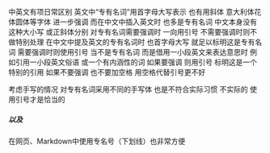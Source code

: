 中英文有项日常区别
英文中“专有名词”用首字母大写表示
也有用斜体 意大利体花体圆体等字体 进一步强调
而在中文中插入英文时 也多是专有名词
中文本身没有这种大小写 或正斜体分别
对专有名词需要强调时 一向用引号
不需要强调时则不做特别处理
在中文中提及英文的专有名词时
也首字母大写 就足以标明这是专有名词
需要强调时则使用引号
当不是专有名词 而是借用一小段英文来表达意思时
例如引用一小段英文俗语 或一个有内涵性的词
如果要强调 则用引号 标明这是一个特别的引用
如果不要强调 也不要加空格
用空格代替引号更不好

考虑手写的情况
对专有名词采用不同的手写体
也是不符合实际习惯 不实际的
使用引号才是恰当的

##### 以及
在网页、Markdown中使用专名号（下划线）也非常方便